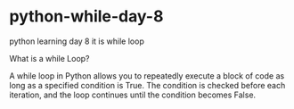 # python-while-day-8
python learning day 8 it is while loop 




What is a while Loop?

A while loop in Python allows you to repeatedly execute a block of code as long as a specified condition is True. The condition is checked before each iteration, and the loop continues until the condition becomes False.
